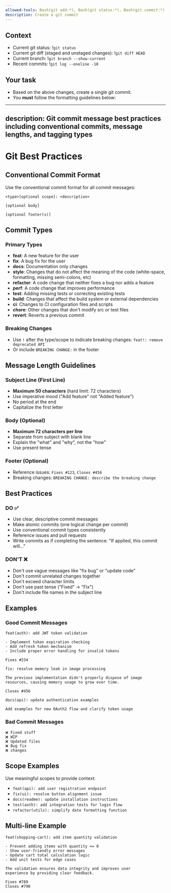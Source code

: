 ```yaml
---
allowed-tools: Bash(git add:*), Bash(git status:*), Bash(git commit:*)
description: Create a git commit
---
```


## Context

- Current git status: !`git status`
- Current git diff (staged and unstaged changes): !`git diff HEAD`
- Current branch: !`git branch --show-current`
- Recent commits: !`git log --oneline -10`

## Your task

- Based on the above changes, create a single git commit.
- You **must** follow the formatting guidelines below:

---
description: Git commit message best practices including conventional commits, message lengths, and tagging types
---

# Git Best Practices

## Conventional Commit Format

Use the conventional commit format for all commit messages:

```
<type>[optional scope]: <description>

[optional body]

[optional footer(s)]
```

## Commit Types

### Primary Types

- **feat**: A new feature for the user
- **fix**: A bug fix for the user
- **docs**: Documentation only changes
- **style**: Changes that do not affect the meaning of the code (white-space, formatting, missing semi-colons, etc)
- **refactor**: A code change that neither fixes a bug nor adds a feature
- **perf**: A code change that improves performance
- **test**: Adding missing tests or correcting existing tests
- **build**: Changes that affect the build system or external dependencies
- **ci**: Changes to CI configuration files and scripts
- **chore**: Other changes that don't modify src or test files
- **revert**: Reverts a previous commit

### Breaking Changes

- Use `!` after the type/scope to indicate breaking changes: `feat!: remove deprecated API`
- Or include `BREAKING CHANGE:` in the footer

## Message Length Guidelines

### Subject Line (First Line)

- **Maximum 50 characters** (hard limit: 72 characters)
- Use imperative mood ("Add feature" not "Added feature")
- No period at the end
- Capitalize the first letter

### Body (Optional)

- **Maximum 72 characters per line**
- Separate from subject with blank line
- Explain the "what" and "why", not the "how"
- Use present tense

### Footer (Optional)

- Reference issues: `Fixes #123`, `Closes #456`
- Breaking changes: `BREAKING CHANGE: describe the breaking change`

## Best Practices

### DO ✅

- Use clear, descriptive commit messages
- Make atomic commits (one logical change per commit)
- Use conventional commit types consistently
- Reference issues and pull requests
- Write commits as if completing the sentence: "If applied, this commit will..."

### DON'T ❌

- Don't use vague messages like "fix bug" or "update code"
- Don't commit unrelated changes together
- Don't exceed character limits
- Don't use past tense ("Fixed" → "Fix")
- Don't include file names in the subject line

## Examples

### Good Commit Messages

```
feat(auth): add JWT token validation

- Implement token expiration checking
- Add refresh token mechanism
- Include proper error handling for invalid tokens

Fixes #234
```

```
fix: resolve memory leak in image processing

The previous implementation didn't properly dispose of image
resources, causing memory usage to grow over time.

Closes #456
```

```
docs(api): update authentication examples

Add examples for new OAuth2 flow and clarify token usage
```

### Bad Commit Messages

```
❌ Fixed stuff
❌ WIP
❌ Updated files
❌ Bug fix
❌ changes
```

## Scope Examples

Use meaningful scopes to provide context:

- `feat(api): add user registration endpoint`
- `fix(ui): resolve button alignment issue`
- `docs(readme): update installation instructions`
- `test(auth): add integration tests for login flow`
- `refactor(utils): simplify date formatting function`

## Multi-line Example

```
feat(shopping-cart): add item quantity validation

- Prevent adding items with quantity <= 0
- Show user-friendly error messages
- Update cart total calculation logic
- Add unit tests for edge cases

The validation ensures data integrity and improves user
experience by providing clear feedback.

Fixes #789
Closes #790
```